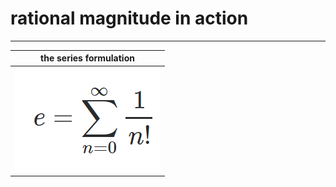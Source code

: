 # rational magnitude in action

-----

|      the series formulation         |
|:-----------------------------------:|
| ![e_series](assets/e_series.PNG)    |
